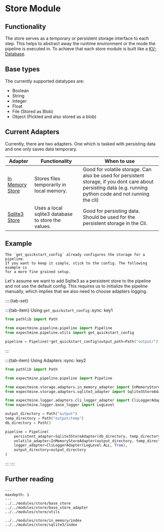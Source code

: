 # Store Module

## Functionality
The store serves as a temporary or persistent storage interface to each step.
This helps to abstract away the runtime environment or the mode the pipeline 
is executed in. To achieve that each store module is built like a 
[KV-Database](https://en.wikipedia.org/wiki/Key–value_database).

## Base types
The currently supported datatypes are:
- Boolean
- String
- Integer
- Float
- File (Stored as Blob)
- Object (Pickled and also stored as a blob)

## Current Adapters
Currently, there are two adapters. One which is tasked with persisting data 
and one only saves data temporary.

| Adapter                                                | Functionality                                      | When to use                                                                                                                                                   |
|--------------------------------------------------------|----------------------------------------------------|---------------------------------------------------------------------------------------------------------------------------------------------------------------|
| [In Memory Store](../../modules/store/in_memory/index) | Stores files temporarily in local memory.          | Good for volatile storage. Can also be used for persistent storage, if you dont care about persisting data (e.g. running python code and not running the cli) |
| [Sqlite3 Store](../../modules/store/sqlite3/index)     | Uses a local sqlite3 database to store the values. | Good for persisting data. Should be used for the persistent storage in the Cli.                                                                               |


## Example
```{note}
The `get_quickstart_config` already configures the storage for a pipeline.
If you want to keep it simple, stick to the config. The following example is 
for a more fine grained setup.
```
Let's assume we want to add Sqlite3 as a persistent store to the pipeline and 
not use the  default config. This requires us to initialize the pipeline 
manually, which  implies that we also need to choose adapters logging.

::::{tab-set}

:::{tab-item} Using `get_quickstart_config`
:sync: key1
```python
from pathlib import Path

from expectmine.pipeline.pipeline import Pipeline
from expectmine.pipeline.utils import get_quickstart_config

pipeline = Pipeline(*get_quickstart_config(output_path=Path("output/")))
```
:::

:::{tab-item} Using Adapters
:sync: key2

```python
from pathlib import Path

from expectmine.pipeline.pipeline import Pipeline

from expectmine.storage.adapters.in_memory_adapter import InMemoryStoreAdapter
from expectmine.storage.adapters.sqlite3_adapter import Sqlite3StoreAdapter

from expectmine.logger.adapters.cli_logger_adapter import CliLoggerAdapter
from expectmine.logger.base_logger import LogLevel

output_directory = Path("output")
temp_directory = Path("output/temp")
db_directory = Path()

pipeline = Pipeline(
    persistent_adapter=Sqlite3StoreAdapter(db_directory, temp_directory),
    volatile_adapter=InMemoryStoreAdapter(output_directory, temp_directory),
    logger_adapter=CliLoggerAdapter(LogLevel.ALL, True),
    output_directory=output_directory
)
```
:::
::::

## Further reading
```{toctree}
---
maxdepth: 1
---
../../modules/store/base_store
../../modules/store/base_store_adapter
../../modules/store/utils

../../modules/store/in_memory/index
../../modules/store/sqlite3/index
```
